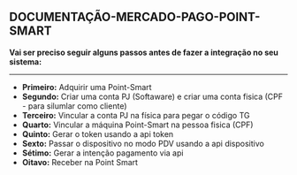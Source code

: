 ## DOCUMENTAÇÃO-MERCADO-PAGO-POINT-SMART

<b>Vai ser preciso seguir alguns passos antes de fazer a integração no seu sistema:</b><br><hr>

- <b>Primeiro:</b> Adquirir uma Point-Smart<br>
- <b>Segundo:</b> Criar uma conta PJ (Softaware) e criar uma conta fisica (CPF - para silumlar como cliente)<br>
- <b>Terceiro:</b> Vincular a conta PJ na física para pegar o código TG<br>
- <b>Quarto:</b> Vincular a máquina Point-Smart na pessoa fisica (CPF)<br>
- <b>Quinto:</b> Gerar o token usando a api token<br>
- <b>Sexto:</b> Passar o dispositivo no modo PDV usando a api dispositivo<br>
- <b>Sétimo:</b> Gerar a intenção pagamento via api<br>
- <b>Oitavo:</b> Receber na Point Smart<br>

